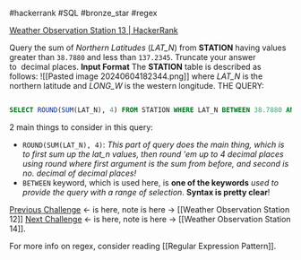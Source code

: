 #hackerrank #SQL #bronze_star #regex 

[Weather Observation Station 13 | HackerRank](https://www.hackerrank.com/challenges/weather-observation-station-13/problem?isFullScreen=true)

Query the sum of _Northern Latitudes_ (_LAT_N_) from **STATION** having values greater than `38.7880` and less than `137.2345`. Truncate your answer to  decimal places.
**Input Format**
The **STATION** table is described as follows:
![[Pasted image 20240604182344.png]]
where _LAT_N_ is the northern latitude and _LONG_W_ is the western longitude.
THE QUERY:
```sql

SELECT ROUND(SUM(LAT_N), 4) FROM STATION WHERE LAT_N BETWEEN 38.7880 AND 137.2345;
```
2 main things to consider in this query:
- `ROUND(SUM(LAT_N), 4)`: *This part of query does the main thing, which is to first sum up the lat_n values, then round 'em up to 4 decimal places using round where first argument is the sum from before, and second is no. decimal of decimal places!*
- `BETWEEN` keyword, which is used here, is **one of the keywords** *used to provide the query with a range of selection*. **Syntax is pretty clear**!

[Previous Challenge](https://www.hackerrank.com/challenges/weather-observation-station-12/problem?isFullScreen=true) <- is here, note is here -> [[Weather Observation Station 12]]
[Next Challenge](https://www.hackerrank.com/challenges/weather-observation-station-14?isFullScreen=true) <- is here, note is here -> [[Weather Observation Station 14]].

For more info on regex, consider reading [[Regular Expression Pattern]].